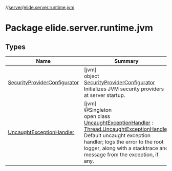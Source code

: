 //[server](../../index.md)/[elide.server.runtime.jvm](index.md)

# Package elide.server.runtime.jvm

## Types

| Name | Summary |
|---|---|
| [SecurityProviderConfigurator](-security-provider-configurator/index.md) | [jvm]<br>object [SecurityProviderConfigurator](-security-provider-configurator/index.md)<br>Initializes JVM security providers at server startup. |
| [UncaughtExceptionHandler](-uncaught-exception-handler/index.md) | [jvm]<br>@Singleton<br>open class [UncaughtExceptionHandler](-uncaught-exception-handler/index.md) : [Thread.UncaughtExceptionHandler](https://docs.oracle.com/javase/8/docs/api/java/lang/Thread.UncaughtExceptionHandler.html)<br>Default uncaught exception handler; logs the error to the root logger, along with a stacktrace and message from the exception, if any. |

